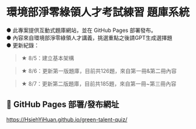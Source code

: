 # 環境部淨零綠領人才考試練習 題庫系統

● 此專案提供互動式題庫網站，並在 GitHub Pages 部署發布。<br>
● 內容來自環境部淨零綠領人才講義，挑選重點之後請GPT生成選擇題<br>
● 更新紀錄：<br>
<blockquote>★ 8/5：建立基本架構</blockquote>
<blockquote>★ 8/6：更新第一版題庫，目前共126題，來自第一冊&第二冊內容</blockquote>
<blockquote>★ 8/7：更新第二版題庫，目前共185題，來自第一冊~第三冊內容</blockquote>


## 📍 GitHub Pages 部署/發布網址

https://HsiehYiHuan.github.io/green-talent-quiz/
